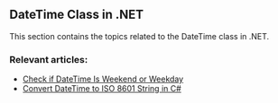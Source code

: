 ## DateTime Class in .NET

This section contains the topics related to the DateTime class in .NET.

### Relevant articles:

- [Check if DateTime Is Weekend or Weekday](https://code-maze.com/csharp-datetime-weekend-weekday/)
- [Convert DateTime to ISO 8601 String in C#](https://code-maze.com/convert-datetime-to-iso-8601-string-csharp/)
